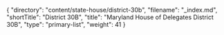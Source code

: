 {
  "directory": "content/state-house/district-30b",
  "filename": "_index.md",
  "shortTitle": "District 30B",
  "title": "Maryland House of Delegates District 30B",
  "type": "primary-list",
  "weight": 41
}

